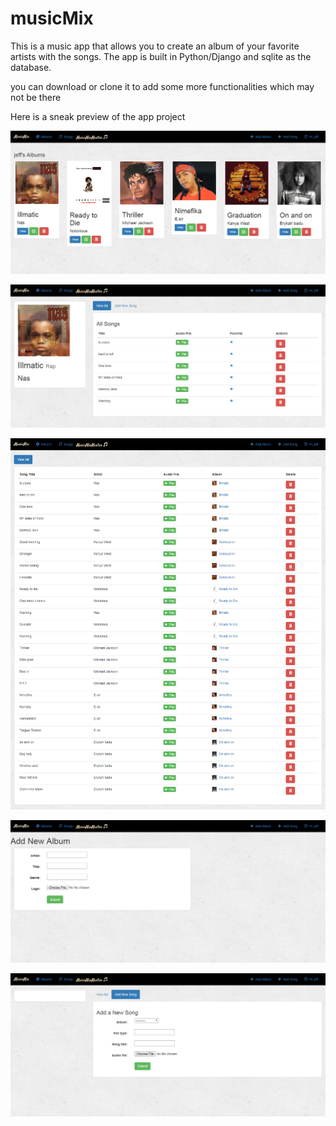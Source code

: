 # musicMix
This is a music app that allows you to create an album of your favorite artists with the songs.
The app is built in Python/Django and sqlite as the database.

you can download or clone it to add some more functionalities which may not be there

Here is a sneak preview of the app project

![](images/screencapture-localhost-8000-2018-07-07-15_52_22.png)

![](images/screencapture-localhost-8000-10-2018-07-07-15_53_02.png)

![](images/screencapture-localhost-8000-songs-all-2018-07-07-15_51_02.png)

![](images/screencapture-localhost-8000-album-new-2018-07-07-15_53_30.png)

![](images/screencapture-localhost-8000-song-new-2018-07-07-15_53_56.png)
